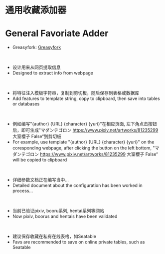 # 通用收藏添加器
# General Favoriate Adder
- Greasyfork: [Greasyfork](https://greasyfork.org/zh-CN/scripts/424020-general-favoriates-adder)  
<br/> 

- 设计用来从网页提取信息
- Designed to extract info from webpage  
<br/> 

- 将特征注入模板字符串，复制到剪切板，随后保存到表格或数据库
- Add features to template string, copy to clipboard, then save into tables or databases  
<br/> 

- 例如编写"{author} {URL} {character} {yuri}"在相应页面, 左下角点击按钮后，即可生成"マダンテゴロン https://www.pixiv.net/artworks/81235299 大室櫻子 False“到剪切板
- For example, use template "{author} {URL} {character} {yuri}" on the coresponding webpage, after clicking the button on the left bottom, "マダンテゴロン https://www.pixiv.net/artworks/81235299 大室櫻子 False“ will be copied to clipboard  
<br/> 

- 详细参数文档正在编写当中...
- Detailed document about the configuration has been worked in process...  
<br/> 

- 当前已验证pixiv, booru系列, hentai系列等网站
- Now pixiv, boorus and hentais have been validated  
<br/> 

- 建议保存收藏在私有在线表格，如Seatable
- Favs are recommended to save on online private tables, such as Seatable  
